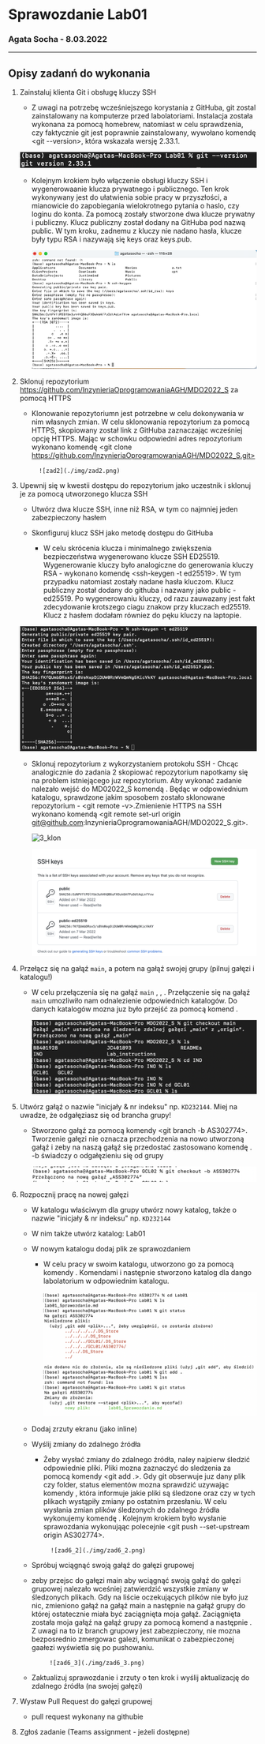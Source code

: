 
# Sprawozdanie Lab01
### Agata Socha - 8.03.2022
---
## Opisy zadanń do wykonania
1. Zainstaluj klienta Git i obsługę kluczy SSH 
    - Z uwagi na potrzebę wcześniejszego korystania z GitHuba, git zostal zainstalowany na komputerze przed labolatoriami. Instalacja została wykonana za pomocą homebrew, natomiast w celu sprawdzenia, czy faktycznie git jest poprawnie zainstalowany, wywołano komendę <git --version>, która wskazała wersję 2.33.1.

    ![image-zaad0_gitversion](./img/zad0_gitversion.png)

    - Kolejnym krokiem było włączenie obsługi kluczy SSH i wygenerowaanie klucza prywatnego i publicznego. Ten krok wykonywany jest do ułatwienia sobie pracy w przyszłości, a mianowicie do zapobiegania wielokrotnego pytania o haslo, czy loginu do konta. Za pomocą <git ssh-keygen> zostały stworzone dwa klucze prywatny i publiczny. Klucz publiczny został dodany na GitHuba pod nazwą public. W tym kroku, zadnemu z kluczy nie nadano hasła, klucze były typu RSA i nazywają się keys oraz keys.pub.

        ![zad1](./img/zad1.png)


2. Sklonuj repozytorium https://github.com/InzynieriaOprogramowaniaAGH/MDO2022_S za pomocą HTTPS
    - Klonowanie repozytoriumn jest potrzebne w celu dokonywania w nim własnych zmian. W celu sklonowania repozytorium za pomocą HTTPS, skopiowany został link z GitHuba zaznaczając wcześniej opcję HTTPS. Mając w schowku odpowiedni adres repozytorium wykonano komendę <git clone https://github.com/InzynieriaOprogramowaniaAGH/MDO2022_S.git>
    
            ![zad2](./img/zad2.png)


3. Upewnij się w kwestii dostępu do repozytorium jako uczestnik i sklonuj je za pomocą utworzonego klucza SSH
    - Utwórz dwa klucze SSH, inne niż RSA, w tym co najmniej jeden zabezpieczony hasłem
     - Skonfiguruj klucz SSH jako metodę dostępu do GitHuba

        - W celu skrócenia klucza i minimalnego zwiększenia bezpieczeństwa wygenerowano klucze SSH ED25519. Wygenerowanie kluczy było analogiczne do generowania kluczy RSA - wykonano komendę <ssh-keygen -t ed25519>. W tym przypadku natomiast zostały nadane hasła kluczom. Klucz publiczny został dodany do githuba i nazwany jako public - ed25519. Po wygenerowaniu kluczy, od razu zauwazany jest fakt zdecydowanie krotszego ciagu znakow przy kluczach ed25519. 
        Klucz z hasłem dodałam równiez do pęku kluczy na laptopie. 
    
    ![3_klucze](./img/3_klucze.png)

   - Sklonuj repozytorium z wykorzystaniem protokołu SSH
         -  Chcąc analogicznie do zadania 2 skopiować repozytorium napotkamy się na problem istniejącego juz repozytorium. Aby wykonać zadanie nalezało wejść do MD02022_S komendą <cd MD02022_S>. Będąc w odpowiednium katalogu, sprawdzone jakim sposobem zostało sklonowane repozytorium - <git remote -v>.Zmienienie HTTPS na SSH wykonano komendą <git remote set-url origin git@github.com:InzynieriaOprogramowaniaAGH/MDO2022_S.git>. 
    
        ![3_klon](./img/3_klon.png)
        
        ![3_github](./img/3_github.png)



4. Przełącz się na gałąź ```main```, a potem na gałąź swojej grupy (pilnuj gałęzi i katalogu!)

    - W celu przełączenia się na gałąź ```main```  <git checkout main>, <cd INO>, <cd GCL01>. Przełączenie się na gałąź ```main``` umozliwiło nam odnalezienie odpowiednich katalogów. Do danych katalogów mozna juz było przejść za pomocą komend <cd katalog>.
    
        ![4](./img/zad4.png)

 
5. Utwórz gałąź o nazwie "inicjały & nr indeksu" np. ```KD232144```. Miej na uwadze, że odgałęziasz się od brancha grupy!
    - Stworzono gałąź za pomocą komendy <git branch -b AS302774>. Tworzenie gałęzi nie oznacza przechodzenia na nowo utworzoną gałąź i zeby na naszą gałąź się przedostać zastosowano komendę <git checkout AS302774>. -b świadczy o odgałęzieniu się od grupy
    
        ![zad5](./img/zad5.png)


6. Rozpocznij pracę na nowej gałęzi
   - W katalogu właściwym dla grupy utwórz nowy katalog, także o nazwie "inicjały & nr indeksu" np. ```KD232144```
   - W nim także utwórz katalog: Lab01
   - W nowym katalogu dodaj plik ze sprawozdaniem

        - W celu pracy w swoim katalogu, utworzono go za pomocą komendy <mkdir AS302774>. Komendami <cd AS302774> i następnie <mkdir Lab01> stworzono katalog dla dango labolatorium w odpowiednim katalogu. 
    
            ![zad6_1](./img/zad6_1.png)

   
   - Dodaj zrzuty ekranu (jako inline) 
   - Wyślij zmiany do zdalnego źródła

        - Żeby wysłać zmiany do zdalnego źródła, naley najpierw śledzić odpowiednie pliki. Pliki mozna zaznaczyć do sledzenia za pomocą komendy <git add .>. Gdy git obserwuje juz dany plik czy folder, status elementów mozna sprawdzić uzywając komendy <git status>, która informuje jakie pliki są śledzone oraz czy w tych plikach wystąpiły zmiany po ostatnim przesłaniu. W celu wysłania zmian plików śledzonych do zdalnego źródła wykonujemy komendę <git commit>. Kolejnym krokiem było wysłanie sprawozdania wykonująąc polecejnie <git push --set-upstream origin AS302774>. 

                ![zad6_2](./img/zad6_2.png)


   - Spróbuj wciągnąć swoją gałąź do gałęzi grupowej

    -  zeby przejsc do gałęzi main aby wciągnąć swoją gałąź do gałęzi grupowej nalezało wceśniej zatwierdzić wszystkie zmiany w śledzonych plikach. Gdy na liście oczekujących plików nie było juz nic, zmieniono gałąź na gałąź main a następnie na gałąź grupy do której ostatecznie miała być zaciągnięta moja gałąź. Zaciągnięta została moja gałąź na gałąź grupy za pomocą komend <git checkout INO-GCL02> a następnie <git merge AS302774>. Z uwagi na to iz branch grupowy jest zabezpieczony, nie mozna bezposrednio zmergowac galezi, komunikat o zabezpieczonej gaałezi wyświetla się po  pushowaniu. 
    
                ![zad6_3](./img/zad6_3.png)


   - Zaktualizuj sprawozdanie i zrzuty o ten krok i wyślij aktualizację do zdalnego źródła (na swojej gałęzi)


7. Wystaw Pull Request do gałęzi grupowej

    - pull request wykonany na githubie 

8. Zgłoś zadanie (Teams assignment - jeżeli dostępne)




